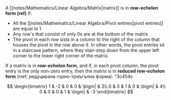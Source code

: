 A [[notes/Mathematics/Linear Algebra/Matrix|matrix]] is in **row-echelon form (ref)** if:
- All the [[notes/Mathematics/Linear Algebra/Pivot entries|pivot entries]] are equal to $1$
- Any row's that consist of only $0$s are at the bottom of the matrix
- The pivot in each row sists in a column to the right of the column that houses the pivot in the row above it. In other words, the pivot entries sit in a staircase pattern, where they stair-step down from the upper left corner to the lower right corner of the matrix.

If a matrix is in **row-echelon form**, and if, in each pivot column, the pivot entry is the only non-zero entry, then the matrix is in **reduced row-echelon form** (rref; редуцирана горно-триъгълна форма): ^3c454c

$$
\begin{bmatrix}
1 & -2 & 0 & 0 & \bigm| & 3\\
0 & 0 & 1 & 0 & \bigm| & 4\\
0 & 0 & 0 & 1 & \bigm| & -3
\end{bmatrix} 
$$
